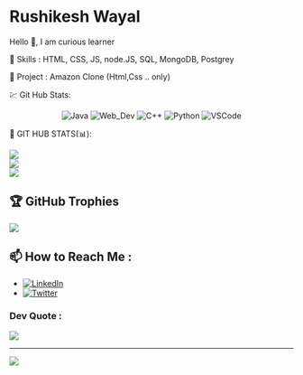 # Rushikesh Wayal

 Hello 👋, I am curious learner

🚀 Skills : HTML, CSS, JS, node.JS, SQL, MongoDB, Postgrey

💼 Project : Amazon Clone (Html,Css .. only)

💹 Git Hub Stats:
<p align="center">
  <img src="https://img.shields.io/badge/Tech-Java-yellow" alt="Java">
  <img src="https://img.shields.io/badge/Tech-Web_Dev-orange" alt="Web_Dev">
  <img src="https://img.shields.io/badge/Tech-C++-blue" alt="C++">
  <img src="https://img.shields.io/badge/Tech-Python-orchid" alt="Python">
  <img src="https://img.shields.io/badge/Tools-VSCode-tale" alt="VSCode">
</p>
📌 GIT HUB STATS(📊):

![](https://github-readme-stats.vercel.app/api?username=rushikeshwayal&theme=nightowl&hide_border=false&include_all_commits=false&count_private=false)<br/>
![](https://github-readme-streak-stats.herokuapp.com/?user=rushikeshwayal&theme=nightowl&hide_border=false)<br/>
![](https://github-readme-stats.vercel.app/api/top-langs/?username=rushikeshwayal&theme=nightowl&hide_border=false&include_all_commits=false&count_private=false&layout=compact)
  

## 🏆 GitHub Trophies
![](https://github-profile-trophy.vercel.app/?username=rushikeshwayal&theme=radical&no-frame=false&no-bg=false&margin-w=4)

## 📫 How to Reach Me :   

- [![LinkedIn](https://img.shields.io/badge/LinkedIn-Connect-blue)](https://www.linkedin.com/in/rushikesh-wayal-87134a220/)
- [![Twitter](https://img.shields.io/badge/Twitter-Follow-1DA1F2)](https://twitter.com/RushikeshWaya)

###  Dev Quote :
![](https://quotes-github-readme.vercel.app/api?type=horizontal&theme=radical)

---
[![](https://visitcount.itsvg.in/api?id=rushikeshwayal&icon=0&color=0)](https://visitcount.itsvg.in)
